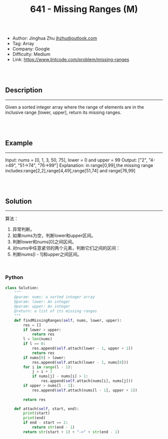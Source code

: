 # <center>641 - Missing Ranges (M)</center> 



<br></br>

* Author: Jinghua Zhu <jhzhu@outlook.com>
* Tag: Array
* Company: Google
* Difficulty: Medium
* Link: https://www.lintcode.com/problem/missing-ranges

<br></br>



## Description
----
Given a sorted integer array where the range of elements are in the inclusive range [lower, upper], return its missing ranges.

<br></br>



## Example
----
Input: nums = [0, 1, 3, 50, 75], lower = 0 and upper = 99
Output: ["2", "4->49", "51->74", "76->99"]
Explanation: in range[0,99],the missing range includes:range[2,2],range[4,49],range[51,74] and range[76,99]

<br></br>



## Solution
----
算法：
1. 异常判断。
2. 如果nums为空，判断lower和upper区间。
3. 判断lower和nums[0]之间区间。
4. 对nums中任意紧邻的两个元素，判断它们之间的区间：
5. 判断nums[l - 1]和upper之间区间。

<br>


### Python
```python
class Solution:
    """
    @param: nums: a sorted integer array
    @param: lower: An integer
    @param: upper: An integer
    @return: a list of its missing ranges
    """
    def findMissingRanges(self, nums, lower, upper):
        res = []
        if lower > upper:
            return res
        l = len(nums)
        if l == 0:
            res.append(self.attach(lower - 1, upper + 1))
            return res
        if nums[0] > lower:
            res.append(self.attach(lower - 1, nums[0]))
        for i in range(l - 1):
            j = i + 1
            if nums[j] - nums[i] > 1:
                res.append(self.attach(nums[i], nums[j]))
        if upper > nums[l - 1]:
            res.append(self.attach(nums[l - 1], upper + 1))
            
        return res

    def attach(self, start, end):
        print(start)
        print(end)
        if end - start == 2:
            return str(end - 1)
        return str(start + 1) + "->" + str(end - 1)
```